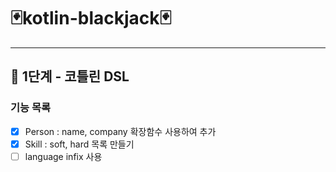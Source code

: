 # 🃏️kotlin-blackjack🃏

---

## 🚀 1단계 - 코틀린 DSL

### 기능 목록
- [x] Person : name, company 확장함수 사용하여 추가
- [x] Skill : soft, hard 목록 만들기
- [ ] language infix 사용
